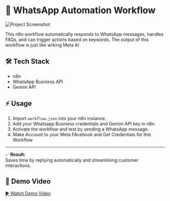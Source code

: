 # 📱 WhatsApp Automation Workflow 

![Project Screenshot](https://i.postimg.cc/C5w9NKDS/Whats-App-Image-2025-09-13-at-14-29-17.jpg)


This n8n workflow automatically responds to WhatsApp messages, handles FAQs, and can trigger actions based on keywords. The output of this workflow is just like wrking Meta AI 

## 🛠 Tech Stack
- n8n
-  WhatsApp Busniess API
- Gemini API



## ⚡ Usage
1. Import `workflow.json` into your n8n instance.
2. Add your Whatsapp Busniess  credentials and Gemini API key in n8n.
3. Activate the workflow and test by sending a WhatsApp message.
4. Make Account to your Meta FAcebook and Get Credentials for this Workflow

---
✅ **Result:**  
Saves time by replying automatically and streamlining customer interactions.

## 🎥 Demo Video
[▶ Watch Demo Video](https://drive.google.com/file/d/1i5f-a82AvNJGqOxcHGCoL6HUK8ij2-y5/view?usp=sharing)
